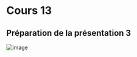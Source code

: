 # Cours 13
## Préparation de la présentation 3 
 

![image](https://user-images.githubusercontent.com/90365870/145733737-4e611c53-ab54-49c3-b9cf-1dae89447536.png)
